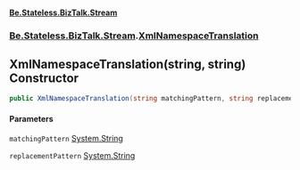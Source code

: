 #### [Be.Stateless.BizTalk.Stream](README.md 'README')
### [Be.Stateless.BizTalk.Stream](Be.Stateless.BizTalk.Stream.md 'Be.Stateless.BizTalk.Stream').[XmlNamespaceTranslation](XmlNamespaceTranslation.md 'Be.Stateless.BizTalk.Stream.XmlNamespaceTranslation')

## XmlNamespaceTranslation(string, string) Constructor

```csharp
public XmlNamespaceTranslation(string matchingPattern, string replacementPattern);
```
#### Parameters

<a name='Be.Stateless.BizTalk.Stream.XmlNamespaceTranslation.XmlNamespaceTranslation(string,string).matchingPattern'></a>

`matchingPattern` [System.String](https://docs.microsoft.com/en-us/dotnet/api/System.String 'System.String')

<a name='Be.Stateless.BizTalk.Stream.XmlNamespaceTranslation.XmlNamespaceTranslation(string,string).replacementPattern'></a>

`replacementPattern` [System.String](https://docs.microsoft.com/en-us/dotnet/api/System.String 'System.String')